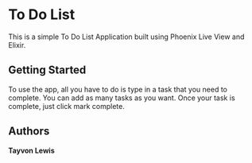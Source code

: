 # To Do List
This is a simple To Do List Application built using Phoenix Live View and Elixir. 

## Getting Started
To use the app, all you have to do is type in a task that you need to complete. You can add as many tasks as you want. Once your task is complete, just click mark complete. 

## Authors
**Tayvon Lewis** 